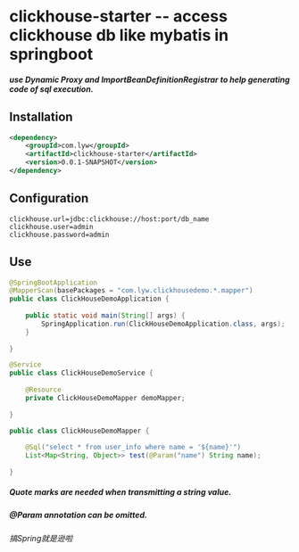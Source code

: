 # clickhouse-starter -- access clickhouse db like mybatis in springboot

##### use Dynamic Proxy and ImportBeanDefinitionRegistrar to help generating code of sql execution.

## Installation
```xml
<dependency>
    <groupId>com.lyw</groupId>
    <artifactId>clickhouse-starter</artifactId>
    <version>0.0.1-SNAPSHOT</version>
</dependency>
```

## Configuration
```properties
clickhouse.url=jdbc:clickhouse://host:port/db_name
clickhouse.user=admin
clickhouse.password=admin
```

## Use
```java
@SpringBootApplication
@MapperScan(basePackages = "com.lyw.clickhousedemo.*.mapper")
public class ClickHouseDemoApplication {
    
    public static void main(String[] args) {
        SpringApplication.run(ClickHouseDemoApplication.class, args);
    }
    
}
```
```java
@Service
public class ClickHouseDemoService {
    
    @Resource
    private ClickHouseDemoMapper demoMapper;
    
}
```
```java
public class ClickHouseDemoMapper {
    
    @Sql("select * from user_info where name = '${name}'")
    List<Map<String, Object>> test(@Param("name") String name);
    
}
```

##### Quote marks are needed when transmitting a string value.
##### @Param annotation can be omitted.

###### 搞Spring就是逊啦
